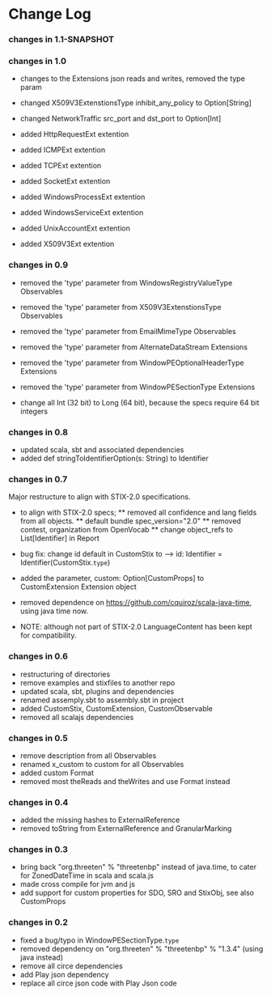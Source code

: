 Change Log
==========

### changes in 1.1-SNAPSHOT




### changes in 1.0

* changes to the Extensions json reads and writes, removed the type param
* changed X509V3ExtenstionsType inhibit_any_policy to Option[String]
* changed NetworkTraffic src_port and dst_port to Option[Int]

* added HttpRequestExt extention
* added ICMPExt extention
* added TCPExt extention
* added SocketExt extention 
* added WindowsProcessExt extention
* added WindowsServiceExt extention
* added UnixAccountExt extention
* added X509V3Ext extention


### changes in 0.9

* removed the 'type' parameter from WindowsRegistryValueType Observables
* removed the 'type' parameter from X509V3ExtenstionsType Observables
* removed the 'type' parameter from EmailMimeType Observables

* removed the 'type' parameter from AlternateDataStream Extensions
* removed the 'type' parameter from WindowPEOptionalHeaderType Extensions
* removed the 'type' parameter from WindowPESectionType Extensions

* change all Int (32 bit) to Long (64 bit), because the specs require 64 bit integers

### changes in 0.8

* updated scala, sbt and associated dependencies
* added def stringToIdentifierOption(s: String) to Identifier

### changes in 0.7
Major restructure to align with STIX-2.0 specifications.
 
* to align with STIX-2.0 specs; 
** removed all confidence and lang fields from all objects.
** default bundle spec_version="2.0"
** removed contest, organization from OpenVocab
** change object_refs to List[Identifier] in Report

* bug fix: change id default in CustomStix to --> id: Identifier = Identifier(CustomStix.`type`) 
* added the parameter, custom: Option[CustomProps] to CustomExtension Extension object
* removed dependence on https://github.com/cquiroz/scala-java-time, using java time now.

* NOTE: although not part of STIX-2.0 LanguageContent has been kept for compatibility.


### changes in 0.6

* restructuring of directories
* remove examples and stixfiles to another repo
* updated scala, sbt, plugins and dependencies 
* renamed assemply.sbt to assembly.sbt in project
* added CustomStix, CustomExtension, CustomObservable
* removed all scalajs dependencies


### changes in 0.5

* remove description from all Observables
* renamed x_custom to custom for all Observables
* added custom Format
* removed most theReads and theWrites and use Format instead

### changes in 0.4  

* added the missing hashes to ExternalReference
* removed toString from ExternalReference and GranularMarking

### changes in 0.3  

* bring back "org.threeten" % "threetenbp" instead of java.time, to cater for ZonedDateTime in scala and scala.js
* made cross compile for jvm and js
* add support for custom properties for SDO, SRO and StixObj, see also CustomProps

### changes in 0.2

* fixed a bug/typo in WindowPESectionType.`type`
* removed dependency on "org.threeten" % "threetenbp" % "1.3.4" (using java instead)
* remove all circe dependencies 
* add Play json dependency
* replace all circe json code with Play Json code

 

